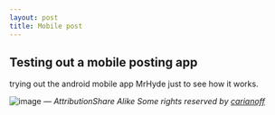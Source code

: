 ```yaml
---
layout: post
title: Mobile post
---
```


Testing out a mobile posting app
---

trying out the android mobile app MrHyde just to see how it works.

![image](https://farm8.staticflickr.com/7327/9635872528_97a8cf902a_c.jpg "cat, what you looking at?")
<cite>&mdash; AttributionShare Alike Some rights reserved by <a  href="https://www.flickr.com/photos/carianoff/9635872528/in/photolist-fFuncf-7rNLdi" title="6D wifi test">carianoff</a></cite>
